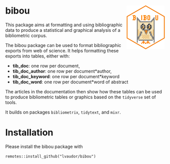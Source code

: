 # bibou <img src="man/figures/logo.png" align="right" height="139" alt="" />

This package aims at formatting and using bibliographic data to produce
a statistical and graphical analysis of a bibliometric corpus.

The bibou package can be used to format bibliographic exports from web
of science. It helps formatting these exports into tables, either with:

-   **tib\_doc**: one row per document,
-   **tib\_doc\_author**: one row per document\*author,
-   **tib\_doc\_keyword**: one row per document\*keyword
-   **tib\_doc\_word**: one row per document\*word of abstract

The articles in the documentation then show how these tables can be used
to produce bibliometric tables or graphics based on the `tidyverse` set
of tools.

It builds on packages `bibliometrix`, `tidytext`, and `mixr`.

# Installation

Please install the bibou package with

    remotes::install_github("lvaudor/bibou")

<!-- ```{r build_index, include=FALSE} -->
<!-- rmarkdown::render("README.Rmd",output_format="md_document",output_file="index.md") -->
<!-- pkgdown::build_home() -->
<!-- ``` -->
